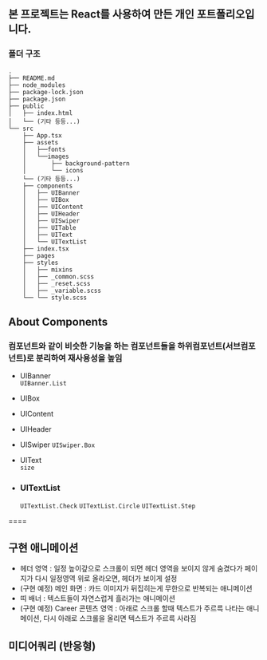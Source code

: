 
## 본 프로젝트는 React를 사용하여 만든 개인 포트폴리오입니다.

### 폴더 구조

```
.  
├── README.md  
├── node_modules  
├── package-lock.json  
├── package.json  
├── public  
│   ├── index.html  
│   └── (기타 등등...)  
└── src  
    ├── App.tsx  
    ├── assets  
    │   ├──fonts
    │   └──images  
    │       ├── background-pattern 
    │       └── icons  
    └── (기타 등등...)  
    ├── components  
    │   ├── UIBanner  
    │   ├── UIBox  
    │   ├── UIContent  
    │   ├── UIHeader  
    │   ├── UISwiper  
    │   ├── UITable  
    │   ├── UIText  
    │   └── UITextList  
    ├── index.tsx  
    ├── pages  
    ├── styles  
    │   ├── mixins  
    │   ├── _common.scss 
    │   ├── _reset.scss 
    │   ├── _variable.scss  
    └── └── style.scss
```


## About Components
### 컴포넌트와 같이 비슷한 기능을 하는 컴포넌트들을 하위컴포넌트(서브컴포넌트)로 분리하여 재사용성을 높임
* UIBanner  
    `UIBanner.List`
* UIBox
* UIContent
* UIHeader
* UISwiper
    `UISwiper.Box`
* UIText  
    `size`

* ### UITextList  
    `UITextList.Check` `UITextList.Circle` `UITextList.Step`  
      


====

## 구현 애니메이션
* 헤더 영역 : 일정 높이갚으로 스크롤이 되면 헤더 영역을 보이지 않게 숨겼다가 페이지가 다시 일정영역 위로 올라오면, 헤더가 보이게 설정
* (구현 예정) 메인 화면 : 카드 이미지가 뒤집히는게 무한으로 반복되는 애니메이션
* 띠 배너 : 텍스트들이 자연스럽게 흘러가는 애니메이션
* (구현 예정) Career 콘텐츠 영역 : 아래로 스크롤 할때 텍스트가 주르륵 나타는 애니메이션, 다시 아래로 스크롤을 올리면 텍스트가 주르륵 사라짐
                


## 미디어쿼리 (반응형)



<!-- | 첫번째(기본왼쪽정렬) | 두번째(가운데정렬) | 세번째(오른쪽정렬) |
|---|:---:|---:|
| `왼쪽` | 정렬확인1 | abc |
| `정렬` | 정렬확인2 | abcdefgh |
| `123` | 정렬확인,정렬확인,정렬확인 | abcdef |
| `456` | 정렬확인1234 | abc |


*이탤릭체*
_이탤릭체_
**굵은글씨**
__굵은글씨__
***굵은글씨+이탤릭체***
___굵은글씨+이탤릭체___
~~취소선~~
**~~굵은글씨+취소선~~**
<u>밑줄</u>

[Google](https://www.google.com "구글")
* 참조링크 방법
Link: [Google][googleLink]
[googleLink]: https://www.google.com "Go google"

<https://www.google.com>

<img src="이미지 주소" width="450px" height="300px" title="px(픽셀) 고정크기 설정" alt="exampleImage"></img>
<img src="이미지 주소" width="40%" height="30%" title="px(픽셀) %크기 설정" alt="exampleImage2"></img> -->

